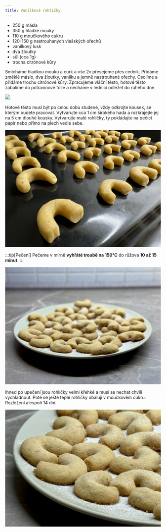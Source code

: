 ```yaml
---
title: Vanilkové rohlíčky
---
```


* 250 g másla
* 350 g hladké mouky
* 110 g moučkového cukru
* 120-150 g nastrouhaných vlašských ořechů
* vanilkový lusk
* dva žloutky
* sůl (cca 1g)
* trocha citrónové kůry

Smícháme hladkou mouku a curk a vše 2x přesejeme přes cedník.
Přidáme změklé máslo, dva žloutky, vanilku a jemně nastrouhané ořechy.
Osolíme a přidáme trochu citrónové kůry. Zpracujeme vláční těsto,
hotové těsto zabalíme do potravinové folie a
necháme v lednici odležet do ruhého dne.

![](./rohlicky-testo.jpg)

Hotové těsto musí být po celou dobu studené, vždy odkrojte kousek, se kterým budete pracovat.
Vytvarujte cca 1 cm širokého hada a rozkrájejte jej na 5 cm dlouhé kousky.
Vytvarujte malé rohlíčky, ty pokládajte na pečící papír nebo přímo na plech vedle sebe.

![](./rohlicky-plech.jpg)

:::tip[Pečení]
Pečeme v mírně **vyhřáté troubě na 150°C** do růžova **10 až 15 minut**.
:::

![](./rohlicky.jpg)

Ihned po upečení jsou rohlíčky velmi křehké a musí se nechat chvíli vychladnout.
Poté se ještě teplé rohlíčky obalují v moučkovém cukru. Rozležení alespoň 14 dní.

![](./rohlicky-detail.jpg)
